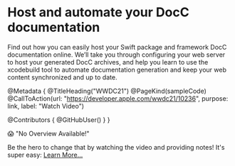 # Host and automate your DocC documentation

Find out how you can easily host your Swift package and framework DocC documentation online. We’ll take you through configuring your web server to host your generated DocC archives, and help you learn to use the xcodebuild tool to automate documentation generation and keep your web content synchronized and up to date.

@Metadata {
   @TitleHeading("WWDC21")
   @PageKind(sampleCode)
   @CallToAction(url: "https://developer.apple.com/wwdc21/10236", purpose: link, label: "Watch Video")

   @Contributors {
      @GitHubUser(<replace this with your GitHub handle>)
   }
}

😱 "No Overview Available!"

Be the hero to change that by watching the video and providing notes! It's super easy:
 [Learn More…](https://wwdcnotes.github.io/WWDCNotes/documentation/wwdcnotes/contributing)
